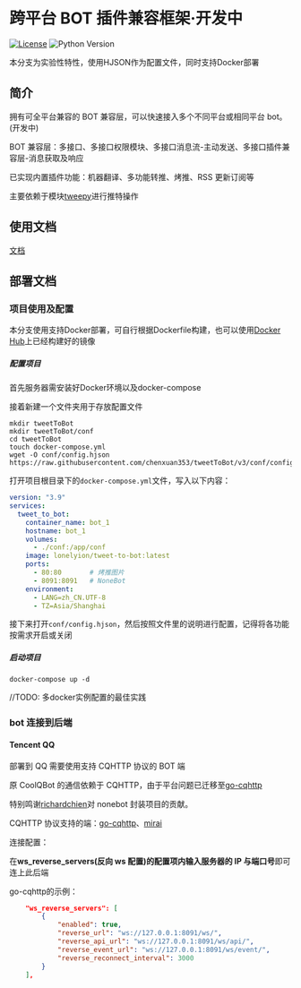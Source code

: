 # 跨平台 BOT 插件兼容框架·开发中

[![License](https://img.shields.io/github/license/richardchien/nonebot.svg)](LICENSE)&nbsp;![Python Version](https://img.shields.io/badge/python-3.7+-blue.svg)

本分支为实验性特性，使用HJSON作为配置文件，同时支持Docker部署

## 简介

拥有可全平台兼容的 BOT 兼容层，可以快速接入多个不同平台或相同平台 bot。(开发中)

BOT 兼容层：多接口、多接口权限模块、多接口消息流-主动发送、多接口插件兼容层-消息获取及响应

已实现内置插件功能：机器翻译、多功能转推、烤推、RSS 更新订阅等

主要依赖于模块[tweepy](https://github.com/tweepy/tweepy)进行推特操作

## 使用文档

[文档](https://bothbot-documentation.readthedocs.io/)

## 部署文档

### 项目使用及配置

本分支使用支持Docker部署，可自行根据Dockerfile构建，也可以使用[Docker Hub](https://hub.docker.com/r/lonelyion/tweet-to-bot)上已经构建好的镜像

##### 配置项目

首先服务器需安装好Docker环境以及docker-compose

接着新建一个文件夹用于存放配置文件

```shell
mkdir tweetToBot
mkdir tweetToBot/conf
cd tweetToBot
touch docker-compose.yml
wget -O conf/config.hjson https://raw.githubusercontent.com/chenxuan353/tweetToBot/v3/conf/config_example.hjson
```

打开项目根目录下的`docker-compose.yml`文件，写入以下内容：

```yml
version: "3.9"
services:
  tweet_to_bot:
    container_name: bot_1
    hostname: bot_1
    volumes:
      - ./conf:/app/conf
    image: lonelyion/tweet-to-bot:latest
    ports:
      - 80:80       # 烤推图片
      - 8091:8091   # NoneBot
    environment:
      - LANG=zh_CN.UTF-8
      - TZ=Asia/Shanghai
```

接下来打开`conf/config.hjson`，然后按照文件里的说明进行配置，记得将各功能按需求开启或关闭

##### 启动项目

```shell
docker-compose up -d
```

//TODO: 多docker实例配置的最佳实践

### bot 连接到后端

#### Tencent QQ

部署到 QQ 需要使用支持 CQHTTP 协议的 BOT 端

原 CoolQBot 的通信依赖于 CQHTTP，由于平台问题已迁移至[go-cqhttp](https://github.com/Mrs4s/go-cqhttp)

特别鸣谢[richardchien](https://github.com/richardchien)对 nonebot 封装项目的贡献。

CQHTTP 协议支持的端：[go-cqhttp](https://github.com/yyuueexxiinngg/cqhttp-mirai)、[mirai](https://github.com/yyuueexxiinngg/cqhttp-mirai)

连接配置：

在**ws_reverse_servers(反向 ws 配置)**的配置项内**输入服务器的 IP 与端口号**即可连上此后端

go-cqhttp的示例：

```json
    "ws_reverse_servers": [
        {
            "enabled": true,
            "reverse_url": "ws://127.0.0.1:8091/ws/",
            "reverse_api_url": "ws://127.0.0.1:8091/ws/api/",
            "reverse_event_url": "ws://127.0.0.1:8091/ws/event/",
            "reverse_reconnect_interval": 3000
        }
    ],
```